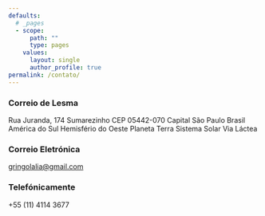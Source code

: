 ```yaml
---
defaults:
  # _pages
  - scope:
      path: ""
      type: pages
    values:
      layout: single
      author_profile: true
permalink: /contato/
---
```


### Correio de Lesma

Rua Juranda, 174
Sumarezinho
CEP 05442-070
Capital
São Paulo
Brasil
América do Sul
Hemisfério do Oeste
Planeta Terra
Sistema Solar
Via Láctea

### Correio Eletrónica

gringolalia@gmail.com

### Telefónicamente

+55 (11) 4114 3677


